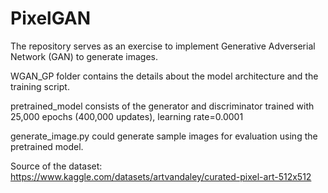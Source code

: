 # PixelGAN

The repository serves as an exercise to implement Generative Adverserial Network (GAN) to generate images. 

WGAN_GP folder contains the details about the model architecture and the training script. 

pretrained_model consists of the generator and discriminator trained with 25,000 epochs (400,000 updates), learning rate=0.0001

generate_image.py could generate sample images for evaluation using the pretrained model.

Source of the dataset: https://www.kaggle.com/datasets/artvandaley/curated-pixel-art-512x512
